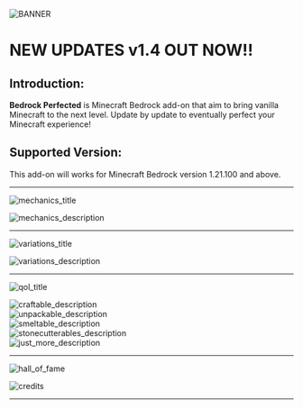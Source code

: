 ![BANNER](https://media.forgecdn.net/attachments/description/null/description_7c2c3174-7946-40ca-abf1-89aa7889f83b.png)

# **NEW UPDATES v1.4 OUT NOW!!**

## **Introduction:**

**Bedrock Perfected** is Minecraft Bedrock add-on that aim to bring vanilla Minecraft to the next level. Update by update to eventually perfect your Minecraft experience!

## **Supported Version:**

This add-on will works for Minecraft Bedrock version 1.21.100 and above.

***

![mechanics_title](https://i.ibb.co.com/Y7NfTjR3/mechanics.png)

<div class="spoiler"><img alt="mechanics_description" src="https://i.ibb.co.com/p6TL7HxX/Mechanics-Description.png"></div>

***

![variations_title](https://i.ibb.co.com/yFBSnTgn/variations.png)

<div class="spoiler"><img alt="variations_description" src="https://i.ibb.co.com/RpyPr0tS/Variations-Description.png"></div>

***

![qol_title](https://i.ibb.co.com/Y7vBp6yM/quality-of-life.png)

<div class="spoiler"><img alt="craftable_description" src="https://i.ibb.co.com/svZ9WMYz/Craftables-Description.png"></div>

<div class="spoiler"><img alt="unpackable_description" src="https://i.ibb.co.com/HpXH2nmC/Unpackable-Description.png"></div>

<div class="spoiler"><img alt="smeltable_description" src="https://i.ibb.co.com/TBvjQLC7/Smeltable-Description.png"></div>

<div class="spoiler"><img alt="stonecutterables_description" src="https://i.ibb.co.com/dsNcGvB1/Stonecutterables-Description.png"></div>

<div class="spoiler"><img alt="just_more_description" src="https://i.ibb.co.com/gF6GvKpS/Just-More.png"></div>

***

![hall_of_fame](https://i.ibb.co.com/1tjwF1P9/hall-of-fame.png)

<div class="spoiler"><img alt="credits" src="https://i.ibb.co.com/v4LhzQ6Q/Credits.png"></div>

***
